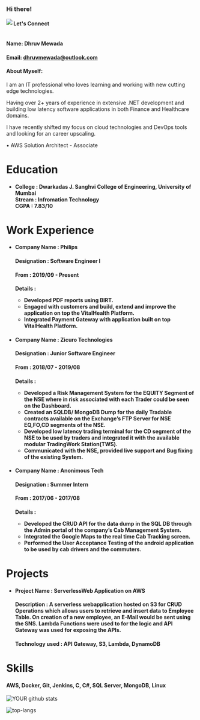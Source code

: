 ### Hi there!






<a href=http://linkedin.com/ > <img align="left" src="https://img.icons8.com/color/48/000000/linkedin.png"></img></a>







#### Let's Connect<br>

#### <br>Name: Dhruv Mewada


#### Email: dhruvmewada@outlook.com

#### <h4>About Myself: </h4>
I am an IT professional who loves learning and working with new cutting edge technologies.

Having over 2+ years of experience in extensive .NET development and building low latency software applications in both Finance and Healthcare domains.

I have recently shifted my focus on cloud technologies and DevOps tools and looking for an career upscaling.

• AWS Solution Architect - Associate </h4>

# Education

<ul>
  <li>
    <h4>College : Dwarkadas J. Sanghvi College of Engineering, University of Mumbai
    <br>
    Stream : Infromation Technology
    <br>
    CGPA : 7.83/10</h4>
</ul> 

# Work Experience

<ul>
<li><h4> Company Name : Philips </h4> 
  <h4> Designation : Software Engineer I</h4> 
  <h4> From : 2019/09 - Present </h4>   
  <h4> Details :
    <ul>
        <li> Developed PDF reports using BIRT.
        <li> Engaged with customers and build, extend and improve the application on top the VitalHealth Platform.
        <li>Integrated Payment Gateway with application built on top VitalHealth Platform.
    </ul>    
  </h4> 
</li>
</ul>

<ul>
<li><h4> Company Name : Zicuro Technologies </h4> 
  <h4> Designation : Junior Software Engineer</h4> 
  <h4> From : 2018/07 - 2019/08 </h4>   
  <h4> Details :
    <ul>
        <li> Developed a Risk Management System for the EQUITY Segment of the NSE where in risk associated with each Trader could be seen on the Dashboard.
        <li> Created an SQLDB/ MongoDB Dump for the daily Tradable contracts available on the Exchange’s FTP Server for NSE EQ,FO,CD segments of the NSE.
        <li>Developed low latency trading terminal for the CD segment of the NSE to be used by traders and integrated it with the available modular TradingWork Station(TWS).
        <li>Communicated with the NSE, provided live support and Bug fixing of the existing System.
    </ul>    
  </h4> 
</li>
</ul>

<ul>
<li><h4> Company Name : Anonimous Tech </h4> 
  <h4> Designation : Summer Intern</h4> 
  <h4> From : 2017/06 - 2017/08 </h4>   
  <h4> Details :
    <ul>
        <li> Developed the CRUD API for the data dump in the SQL DB through the Admin portal of the company’s Cab Management System.
        <li> Integrated the Google Maps to the real time Cab Tracking screen.
        <li>Performed the User Acceptance Testing of the android application to be used by cab drivers and the commuters.
    </ul>    
  </h4> 
</li>
</ul>

# Projects

<ul>
  <li><h4>Project Name : ServerlessWeb Application on AWS</h4> 
      <h4> Description : A serverless webapplication hosted on S3 for CRUD Operations which allows users to retrieve and insert data to Employee Table. On creation of a new employee, an E-Mail would be sent using the SNS. Lambda Functions were used to for the logic and API Gateway was used for exposing the APIs.</h4> 
      <h4>Technology used : API Gateway, S3, Lambda, DynamoDB</h4>

  </li>
</ul>

# Skills

<h4>AWS, Docker, Git, Jenkins, C, C#, SQL Server, MongoDB, Linux</h4>




![YOUR github stats](https://github-readme-stats.vercel.app/api?username=dhruvmewada15)

![top-langs](https://github-readme-stats.vercel.app/api/top-langs?username=dhruvmewada15)

